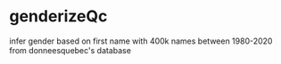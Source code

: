 # genderizeQc
infer gender based on first name with 400k names between 1980-2020 from donneesquebec's database
